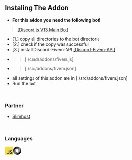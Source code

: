 ## Instaling The Addon

- **For this addon you need the following bot!**
> [[Discord.js V13 Main Bot]](https://github.com/SlimHostdev/discord_v13_main_bot)
- [1.] copy all directories to the bot directorie
- [2.] check if the copy was successful
- [3.] install Discord-Fivem-API [[Discord-Fivem-API]](npmjs.com/package/discord-fivem-api)
- > [./cmd/addons/fivem.js]
- > [./src/addons/fivem.json]
- all settings of this addon are in [./src/addons/fivem.json]
- Run the bot
<br />

### Partner
- [Slimhost](https://slimhost.nl)
<br />

### Languages:
<img align="left" alt="JavaScript" width="26px" src="https://raw.githubusercontent.com/github/explore/80688e429a7d4ef2fca1e82350fe8e3517d3494d/topics/javascript/javascript.png" />
<img align="left" alt="Json" width="26px" src="https://raw.githubusercontent.com/github/explore/80688e429a7d4ef2fca1e82350fe8e3517d3494d/topics/json/json.png" />
<br />
